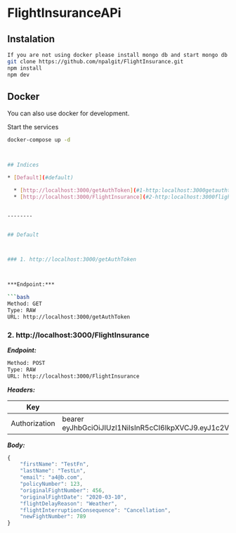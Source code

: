 
# FlightInsuranceAPi


## Instalation
```sh
If you are not using docker please install mongo db and start mongo db server
git clone https://github.com/npalgit/FlightInsurance.git
npm install
npm dev
```


## Docker
You can also use docker for development.

Start the services

```sh
docker-compose up -d



## Indices

* [Default](#default)

  * [http://localhost:3000/getAuthToken](#1-http:localhost:3000getauthtoken)
  * [http://localhost:3000/FlightInsurance](#2-http:localhost:3000flightinsurance)


--------


## Default



### 1. http://localhost:3000/getAuthToken



***Endpoint:***

```bash
Method: GET
Type: RAW
URL: http://localhost:3000/getAuthToken
```

### 2. http://localhost:3000/FlightInsurance



***Endpoint:***

```bash
Method: POST
Type: RAW
URL: http://localhost:3000/FlightInsurance
```


***Headers:***

| Key | Value | Description |
| --- | ------|-------------|
| Authorization | bearer eyJhbGciOiJIUzI1NiIsInR5cCI6IkpXVCJ9.eyJ1c2VybmFtZSI6ImFkbWluIiwiaWF0IjoxNTg0MzU2NTYyfQ.t9tKgCIecHq9iHEKR5Vezb2RBmJhU4YorzgW3GH9d9E |  |



***Body:***

```js        
{
	"firstName": "TestFn",
	"lastName": "TestLn",
	"email": "a4@b.com",
	"policyNumber": 123,
	"originalFightNumber": 456,
	"originalFightDate": "2020-03-10",
	"flightDelayReason": "Weather",
	"flightInterruptionConsequence": "Cancellation",
	"newFightNumber": 789
}
```
